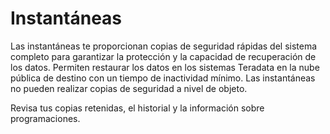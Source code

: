 Instantáneas
============

Las instantáneas te proporcionan copias de seguridad rápidas del sistema completo para garantizar la protección y la capacidad de recuperación de los datos. Permiten restaurar los datos en los sistemas Teradata en la nube pública de destino con un tiempo de inactividad mínimo. Las instantáneas no pueden realizar copias de seguridad a nivel de objeto.

Revisa tus copias retenidas, el historial y la información sobre programaciones.
